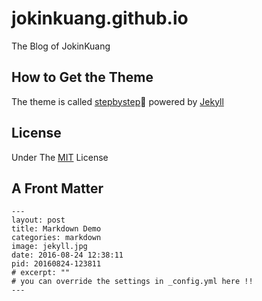 # jokinkuang.github.io  
The Blog of JokinKuang 

## How to Get the Theme  
The theme is called [stepbystep](https://github.com/jokinkuang/stepbystep):feet: powered by [Jekyll](https://github.com/jekyll/jekyll) 

## License  
Under The [MIT](https://tldrlegal.com/license/mit-license) License

## A Front Matter
```
---
layout: post
title: Markdown Demo
categories: markdown
image: jekyll.jpg
date: 2016-08-24 12:38:11
pid: 20160824-123811
# excerpt: ""
# you can override the settings in _config.yml here !!
---
```
